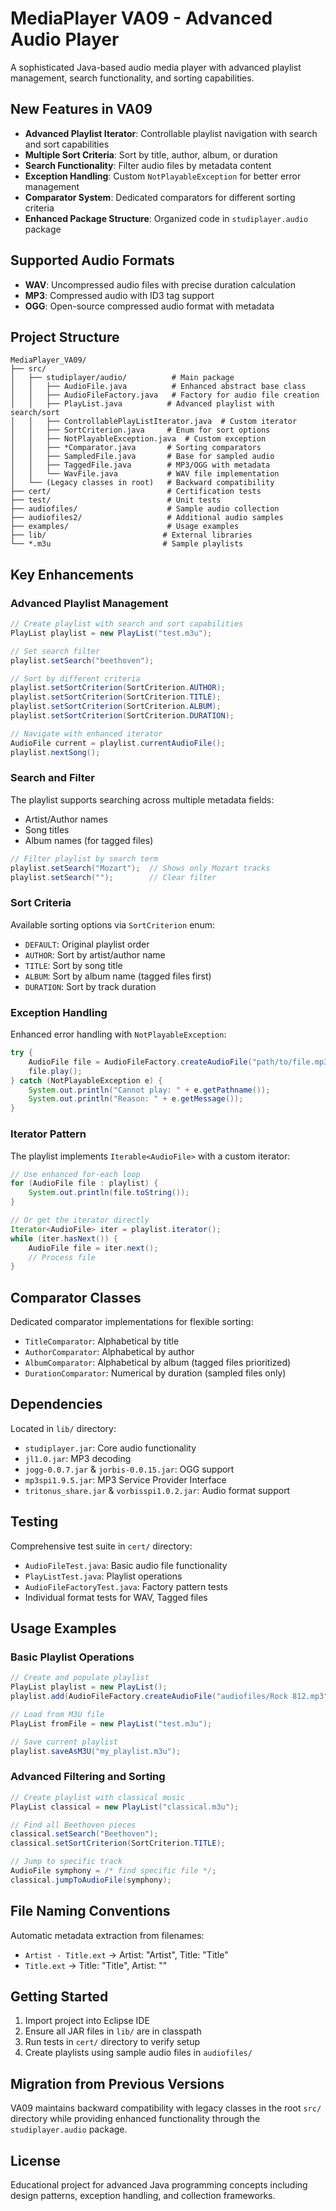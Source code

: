 # MediaPlayer VA09 - Advanced Audio Player

A sophisticated Java-based audio media player with advanced playlist management, search functionality, and sorting capabilities.

## New Features in VA09

- **Advanced Playlist Iterator**: Controllable playlist navigation with search and sort capabilities
- **Multiple Sort Criteria**: Sort by title, author, album, or duration
- **Search Functionality**: Filter audio files by metadata content
- **Exception Handling**: Custom `NotPlayableException` for better error management
- **Comparator System**: Dedicated comparators for different sorting criteria
- **Enhanced Package Structure**: Organized code in `studiplayer.audio` package

## Supported Audio Formats

- **WAV**: Uncompressed audio files with precise duration calculation
- **MP3**: Compressed audio with ID3 tag support
- **OGG**: Open-source compressed audio format with metadata

## Project Structure

```
MediaPlayer_VA09/
├── src/
│   ├── studiplayer/audio/          # Main package
│   │   ├── AudioFile.java          # Enhanced abstract base class
│   │   ├── AudioFileFactory.java   # Factory for audio file creation
│   │   ├── PlayList.java          # Advanced playlist with search/sort
│   │   ├── ControllablePlayListIterator.java  # Custom iterator
│   │   ├── SortCriterion.java     # Enum for sort options
│   │   ├── NotPlayableException.java  # Custom exception
│   │   ├── *Comparator.java       # Sorting comparators
│   │   ├── SampledFile.java       # Base for sampled audio
│   │   ├── TaggedFile.java        # MP3/OGG with metadata
│   │   └── WavFile.java           # WAV file implementation
│   └── (Legacy classes in root)   # Backward compatibility
├── cert/                          # Certification tests
├── test/                          # Unit tests
├── audiofiles/                    # Sample audio collection
├── audiofiles2/                   # Additional audio samples
├── examples/                      # Usage examples
├── lib/                          # External libraries
└── *.m3u                         # Sample playlists
```

## Key Enhancements

### Advanced Playlist Management

```java
// Create playlist with search and sort capabilities
PlayList playlist = new PlayList("test.m3u");

// Set search filter
playlist.setSearch("beethoven");

// Sort by different criteria
playlist.setSortCriterion(SortCriterion.AUTHOR);
playlist.setSortCriterion(SortCriterion.TITLE);
playlist.setSortCriterion(SortCriterion.ALBUM);
playlist.setSortCriterion(SortCriterion.DURATION);

// Navigate with enhanced iterator
AudioFile current = playlist.currentAudioFile();
playlist.nextSong();
```

### Search and Filter

The playlist supports searching across multiple metadata fields:
- Artist/Author names
- Song titles  
- Album names (for tagged files)

```java
// Filter playlist by search term
playlist.setSearch("Mozart");  // Shows only Mozart tracks
playlist.setSearch("");        // Clear filter
```

### Sort Criteria

Available sorting options via `SortCriterion` enum:
- `DEFAULT`: Original playlist order
- `AUTHOR`: Sort by artist/author name
- `TITLE`: Sort by song title
- `ALBUM`: Sort by album name (tagged files first)
- `DURATION`: Sort by track duration

### Exception Handling

Enhanced error handling with `NotPlayableException`:

```java
try {
    AudioFile file = AudioFileFactory.createAudioFile("path/to/file.mp3");
    file.play();
} catch (NotPlayableException e) {
    System.out.println("Cannot play: " + e.getPathname());
    System.out.println("Reason: " + e.getMessage());
}
```

### Iterator Pattern

The playlist implements `Iterable<AudioFile>` with a custom iterator:

```java
// Use enhanced for-each loop
for (AudioFile file : playlist) {
    System.out.println(file.toString());
}

// Or get the iterator directly
Iterator<AudioFile> iter = playlist.iterator();
while (iter.hasNext()) {
    AudioFile file = iter.next();
    // Process file
}
```

## Comparator Classes

Dedicated comparator implementations for flexible sorting:

- `TitleComparator`: Alphabetical by title
- `AuthorComparator`: Alphabetical by author
- `AlbumComparator`: Alphabetical by album (tagged files prioritized)
- `DurationComparator`: Numerical by duration (sampled files only)

## Dependencies

Located in `lib/` directory:
- `studiplayer.jar`: Core audio functionality
- `jl1.0.jar`: MP3 decoding
- `jogg-0.0.7.jar` & `jorbis-0.0.15.jar`: OGG support
- `mp3spi1.9.5.jar`: MP3 Service Provider Interface
- `tritonus_share.jar` & `vorbisspi1.0.2.jar`: Audio format support

## Testing

Comprehensive test suite in `cert/` directory:
- `AudioFileTest.java`: Basic audio file functionality
- `PlayListTest.java`: Playlist operations
- `AudioFileFactoryTest.java`: Factory pattern tests
- Individual format tests for WAV, Tagged files

## Usage Examples

### Basic Playlist Operations

```java
// Create and populate playlist
PlayList playlist = new PlayList();
playlist.add(AudioFileFactory.createAudioFile("audiofiles/Rock 812.mp3"));

// Load from M3U file
PlayList fromFile = new PlayList("test.m3u");

// Save current playlist
playlist.saveAsM3U("my_playlist.m3u");
```

### Advanced Filtering and Sorting

```java
// Create playlist with classical music
PlayList classical = new PlayList("classical.m3u");

// Find all Beethoven pieces
classical.setSearch("Beethoven");
classical.setSortCriterion(SortCriterion.TITLE);

// Jump to specific track
AudioFile symphony = /* find specific file */;
classical.jumpToAudioFile(symphony);
```

## File Naming Conventions

Automatic metadata extraction from filenames:
- `Artist - Title.ext` → Artist: "Artist", Title: "Title"
- `Title.ext` → Title: "Title", Artist: ""

## Getting Started

1. Import project into Eclipse IDE
2. Ensure all JAR files in `lib/` are in classpath
3. Run tests in `cert/` directory to verify setup
4. Create playlists using sample audio files in `audiofiles/`

## Migration from Previous Versions

VA09 maintains backward compatibility with legacy classes in the root `src/` directory while providing enhanced functionality through the `studiplayer.audio` package.

## License

Educational project for advanced Java programming concepts including design patterns, exception handling, and collection frameworks.
